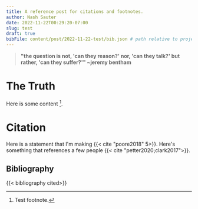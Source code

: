 ```yaml
---
title: A reference post for citations and footnotes.
author: Nash Sauter
date: 2022-11-22T00:29:20-07:00
slug: test
draft: true
bibFile: content/post/2022-11-22-test/bib.json # path relative to project root
---
```


> **"the question is not, 'can they reason?' nor, 'can they talk?' but rather, 'can they suffer?'" ~jeremy bentham**

# The Truth
Here is some content [^1].

# Citation
Here is a statement that I'm making {{< cite "poore2018" 5>}}.
Here's something that references a few people {{< cite "petter2020;clark2017">}}.

## Bibliography
{{< bibliography cited>}}

[^1]: Test footnote.
